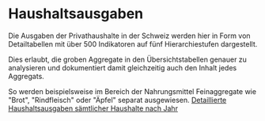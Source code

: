 # Haushaltsausgaben
Die Ausgaben der Privathaushalte in der Schweiz werden hier in Form von Detailtabellen mit über 500 Indikatoren auf fünf Hierarchiestufen dargestellt.

Dies erlaubt, die groben Aggregate in den Übersichtstabellen genauer zu analysieren und dokumentiert damit gleichzeitig auch den Inhalt jedes Aggregats.

So werden beispielsweise im Bereich der Nahrungsmittel Feinaggregate wie "Brot", "Rindfleisch" oder "Äpfel" separat ausgewiesen.
[
Detaillierte Haushaltsausgaben sämtlicher Haushalte nach Jahr](https://www.bfs.admin.ch/bfs/de/home/statistiken/wirtschaftliche-soziale-situation-bevoelkerung/einkommen-verbrauch-vermoegen/haushaltsbudget/haushaltsausgaben.assetdetail.14877604.html)

